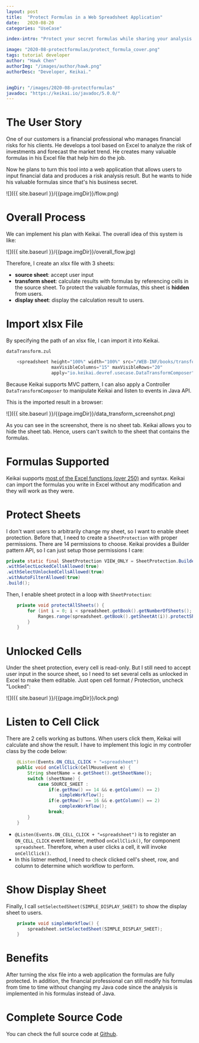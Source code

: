 ```yaml
---
layout: post
title:  "Protect Formulas in a Web Spreadsheet Application"
date:   2020-08-20
categories: "UseCase"

index-intro: "Protect your secret formulas while sharing your analysis spreadsheet online."

image: "2020-08-protectformulas/protect_formula_cover.png"
tags: tutorial developer
author: "Hawk Chen"
authorImg: "/images/author/hawk.png"
authorDesc: "Developer, Keikai."


imgDir: "/images/2020-08-protectformulas"
javadoc: "https://keikai.io/javadoc/5.0.0/"
---
```

<!--
images come from https://drive.google.com/open?id=17EEz_BuTVsTSeAA3a8AakyMspVSd_OEb made with draw.io
-->

# The User Story

One of our customers is a financial professional who manages financial risks for his clients. He develops a tool based on Excel to analyze the risk of investments and forecast the market trend. He creates many valuable formulas in his Excel file that help him do the job.

Now he plans to turn this tool into a web application that allows users to input financial data and produces a risk analysis result. But he wants to hide his valuable formulas since that's his business secret.

![]({{ site.baseurl }}/{{page.imgDir}}/flow.png)


# Overall Process

We can implement his plan with Keikai. The overall idea of this system is like:

![]({{ site.baseurl }}/{{page.imgDir}}/overall_flow.jpg)

Therefore, I create an xlsx file with 3 sheets:

- **source sheet**: accept user input
- **transform sheet**: calculate results with formulas by referencing cells in the source sheet. To protect the valuable formulas, this sheet is **hidden** from users.
- **display sheet**: display the calculation result to users.


# Import xlsx File

By specifying the path of an xlsx file, I can import it into Keikai.

`dataTransform.zul`

```java
    <spreadsheet height="100%" width="100%" src="/WEB-INF/books/transform.xlsx"
                 maxVisibleColumns="15" maxVisibleRows="20"
                 apply="io.keikai.devref.usecase.DataTransformComposer"/>
```

Because Keikai supports MVC pattern, I can also apply a Controller `DataTransformComposer` to manipulate Keikai and listen to events in Java API.

This is the imported result in a browser:

![]({{ site.baseurl }}/{{page.imgDir}}/data_transform_screenshot.png)

As you can see in the screenshot, there is no sheet tab. Keikai allows you to hide the sheet tab. Hence, users can't switch to the sheet that contains the formulas.


# Formulas Supported

Keikai supports [most of the Excel functions (over 250)](https://doc.keikai.io/dev-ref/Supported_Formula_Functions) and syntax. Keikai can import the formulas you write in Excel without any modification and they will work as they were.

# Protect Sheets

I don't want users to arbitrarily change my sheet, so I want to enable sheet protection. Before that, I need to create a `SheetProtection` with proper permissions. There are 14 permissions to choose. Keikai provides a Builder pattern API, so I can just setup those permissions I care:

```java
private static final SheetProtection VIEW_ONLY = SheetProtection.Builder.create()
.withSelectLockedCellsAllowed(true)
.withSelectUnlockedCellsAllowed(true)
.withAutoFilterAllowed(true)
.build();
```

Then, I enable sheet protect in a loop with `SheetProtection`:

```java
    private void protectAllSheets() {
        for (int i = 0; i < spreadsheet.getBook().getNumberOfSheets(); i++) {
            Ranges.range(spreadsheet.getBook().getSheetAt(i)).protectSheet(VIEW_ONLY);
        }
    }
```

# Unlocked Cells

Under the sheet protection, every cell is read-only. But I still need to accept user input in the source sheet, so I need to set several cells as unlocked in Excel to make them editable. Just open cell format / Protection, uncheck "Locked":

![]({{ site.baseurl }}/{{page.imgDir}}/lock.png)

# Listen to Cell Click

There are 2 cells working as buttons. When users click them, Keikai will calculate and show the result. I have to implement this logic in my controller class by the code below:

```java
    @Listen(Events.ON_CELL_CLICK + "=spreadsheet")
    public void onCellClick(CellMouseEvent e) {
        String sheetName = e.getSheet().getSheetName();
        switch (sheetName) {
            case SOURCE_SHEET :
                if(e.getRow() == 14 && e.getColumn() == 2)
                    simpleWorkflow();
                if(e.getRow() == 16 && e.getColumn() == 2)
                    complexWorkflow();
                break;
        }
    }
```

- `@Listen(Events.ON_CELL_CLICK + "=spreadsheet")` is to register an `ON_CELL_CLICK` event listener, method `onCellClick()`, for component `spreadsheet`. Therefore, when a user clicks a cell, it will invoke `onCellClick()`.
- In this listner method, I need to check clicked cell's sheet, row, and column to determine which workflow to perform.

# Show Display Sheet
Finally, I call `setSelectedSheet(SIMPLE_DISPLAY_SHEET)` to show the display sheet to users.

```java
    private void simpleWorkflow() {
        spreadsheet.setSelectedSheet(SIMPLE_DISPLAY_SHEET);
    }
```

# Benefits

After turning the xlsx file into a web application the formulas are fully protected. In addition, the financial professional can still modify his formulas from time to time without changing my Java code since the analysis is implemented in his formulas instead of Java.

# Complete Source Code

You can check the full source code at [Github](https://github.com/keikai/dev-ref).



[jekyll]:      http://jekyllrb.com
[jekyll-gh]:   https://github.com/jekyll/jekyll
[jekyll-help]: https://github.com/jekyll/jekyll-help

